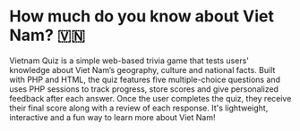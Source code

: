 # How much do you know about Viet Nam? 🇻🇳

Vietnam Quiz is a simple web-based trivia game that tests users' knowledge about Viet Nam’s geography, culture and national facts. Built with PHP and HTML, the quiz features five multiple-choice questions and uses PHP sessions to track progress, store scores and give personalized feedback after each answer. Once the user completes the quiz, they receive their final score along with a review of each response. It's lightweight, interactive and a fun way to learn more about Viet Nam!

